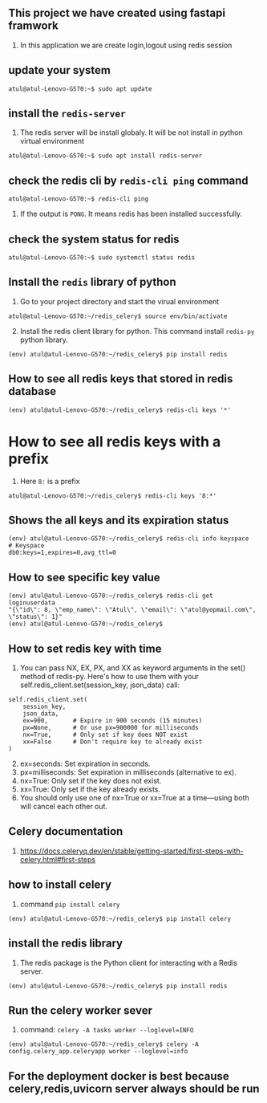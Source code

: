 ## This project we have created using fastapi framwork
1. In this application we are create login,logout using redis session

## update your system

```
atul@atul-Lenovo-G570:~$ sudo apt update

```

## install the `redis-server`
1. The redis server will be install globaly. It will be not install in python virtual environment
```
atul@atul-Lenovo-G570:~$ sudo apt install redis-server

```

## check the redis cli by `redis-cli ping` command

```
atul@atul-Lenovo-G570:~$ redis-cli ping

```

1. If the output is `PONG`. It means redis has been installed successfully.


## check the system status for redis

```
atul@atul-Lenovo-G570:~$ sudo systemctl status redis

```

## Install the `redis` library of python
1. Go to your project directory and start the virual environment
```
atul@atul-Lenovo-G570:~/redis_celery$ source env/bin/activate

```

2. Install the redis client library for python. This command install `redis-py` python library.

```
(env) atul@atul-Lenovo-G570:~/redis_celery$ pip install redis

```

## How to see all redis keys that stored in redis database

```
(env) atul@atul-Lenovo-G570:~/redis_celery$ redis-cli keys '*'

```

# How to see all redis keys with a prefix
1. Here `8:` is a prefix
```
atul@atul-Lenovo-G570:~/redis_celery$ redis-cli keys '8:*'
```

## Shows the all keys and its expiration status

```
(env) atul@atul-Lenovo-G570:~/redis_celery$ redis-cli info keyspace
# Keyspace
db0:keys=1,expires=0,avg_ttl=0

```

## How to see specific key value

```
(env) atul@atul-Lenovo-G570:~/redis_celery$ redis-cli get loginuserdata
"{\"id\": 8, \"emp_name\": \"Atul\", \"email\": \"atul@yopmail.com\", \"status\": 1}"
(env) atul@atul-Lenovo-G570:~/redis_celery$ 

```


## How to set redis key with time

1. You can pass NX, EX, PX, and XX as keyword arguments in the set() method of redis-py. Here's how to use them with your self.redis_client.set(session_key, json_data) call:

```
self.redis_client.set(
    session_key,
    json_data,
    ex=900,       # Expire in 900 seconds (15 minutes)
    px=None,      # Or use px=900000 for milliseconds
    nx=True,      # Only set if key does NOT exist
    xx=False      # Don't require key to already exist
)

```

2. ex=seconds: Set expiration in seconds.
3. px=milliseconds: Set expiration in milliseconds (alternative to ex).
4. nx=True: Only set if the key does not exist.
5. xx=True: Only set if the key already exists.
6. You should only use one of nx=True or xx=True at a time—using both will cancel each other out.


## Celery documentation
1. https://docs.celeryq.dev/en/stable/getting-started/first-steps-with-celery.html#first-steps

## how to install celery
1. command `pip install celery`
```
(env) atul@atul-Lenovo-G570:~/redis_celery$ pip install celery
```
## install the redis library
1. The redis package is the Python client for interacting with a Redis server.
```
(env) atul@atul-Lenovo-G570:~/redis_celery$ pip install redis
```

## Run the celery worker sever
1. command: `celery -A tasks worker --loglevel=INFO`
```
(env) atul@atul-Lenovo-G570:~/redis_celery$ celery -A config.celery_app.celeryapp worker --loglevel=info

```
## For the deployment docker is best because celery,redis,uvicorn server always should be run